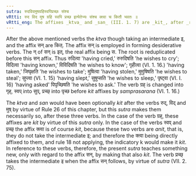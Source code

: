 ```yaml
---
sutra: रुदविदमुषग्रहिस्वपिप्रच्छः संश्च
vRtti: रुद विद मुष ग्रहि स्वपि प्रच्छ इत्येतेभ्यः संश्च क्त्वा च कितौ भवतः ॥
vRtti_eng: The affixes _ktva_ and _san_ (III. 1. 7) are _kit_, after _rud_ \"to weep,\" _vid_ \"to know,\" _mush_ \"to steal,\" _grah_ \"to seize,\" _svap_ \"to sleep,\" and _prachchh_ \"to ask.'
---
```

After the above mentioned verbs the _ktva_ though taking an intermediate इ, and the affix सन् are कित्. The affix सन् is employed in forming desiderative verbs. The न् of सन् is इत्, the real affix being स. The root is reduplicated before this सन् affix. Thus रुदित्वा 'having cried,' रुरुदिषति 'he wishes to cry'; विदित्वा 'having known,' विविदिषति 'he wishes to know'; गृहीत्वा (VI. 1. 16.) 'having taken,' जिघृक्षति 'he wishes to take'; मुषित्वा 'having stolen,' मुमुषिषति 'he wishes to steal'; सुप्त्वा (VI. 1. 15) 'having slept,' सुषुप्सति 'he wishes to sleep,' पृष्ट्वा (VI. I. 16) 'having asked' पिपृच्छिषति 'he wishes to ask.' The verb ग्रह् is changed into गृह्, स्वप् into सुप्, प्रच्छ् into पृच्छ before _kit_ affixes by _samprasarana_ (VI. 1. 16.)

The _ktva_ and _san_ would have been optionally _kit_ after the verbs रुद्, विद् and मुष् by virtue of Rule 26 of this chapter, but this _sutra_ makes them necessarily so, after these three verbs. In the case of the verb ग्रह्, these affixes are _kit_ by virtue of this _sutra_ only. In the case of the verbs स्वप् and प्रच्छ् the affix क्त्वा is of course _kit_, because these two verbs are _anit_, that is, they do not take the intermediate इ; and therefore the क्त्वा being directly affixed to them, and rule 18 not applying, the indicatory k would make it _kit_. In reference to these verbs, therefore, the present _sutra_ teaches something new, only with regard to the affix सन्, by making that also _kit_. The verb प्रच्छ् takes the intermediate इ when the affix सन् follows, by virtue of _sutra_ (VII. 2. 75).
